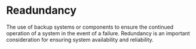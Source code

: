 # Readundancy

The use of backup systems or components to ensure the continued operation of a system in the event of a failure. Redundancy is an important consideration for ensuring system availability and reliability.

